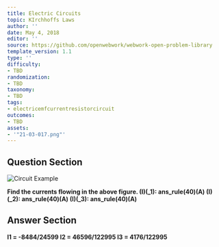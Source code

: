 ```yaml
---
title: Electric Circuits
topic: KIrchhoffs Laws
author: ''
date: May 4, 2018
editor: ''
source: https://github.com/openwebwork/webwork-open-problem-library
template_version: 1.1
type: ''
difficulty:
- TBD
randomization:
- TBD
taxonomy:
- TBD
tags:
- electricemfcurrentresistorcircuit
outcomes:
- TBD
assets:
- '"21-03-017.png"'
---
```


## Question Section 

![Circuit Example]("21-03-017.png")

<b>
Find the currents flowing in the above figure.
(I)(_1):         ans_rule(40)(A)
(I)(_2):         ans_rule(40)(A)
(I)(_3):         ans_rule(40)(A)



## Answer Section

I1 = -8484/24599
I2 = 46596/122995
I3 = 4176/122995